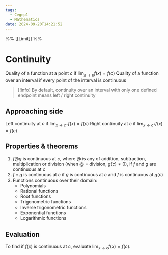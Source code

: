 ```yaml
---
tags:
  - Cegep1
  - Mathematics
date: 2024-09-20T14:21:52
---
```


%% [[Limit]] %%

# Continuity

Quality of a function at a point $c$ if $\lim_{ x \to c }f(x) = f(c)$
Quality of a function over an interval if every point of the interval is continuous

> [!info] By default, continuity over an interval with only one defined endpoint means left / right continuity

## Approaching side

Left continuity at $c$ if $\lim_{ x \to c^- }f(x) = f(c)$
Right continuity at $c$ if $\lim_{ x \to c^+ }f(x) = f(c)$

## Properties & theorems

1. $f@g$ is continuous at $c$, where $@$ is any of addition, subtraction, multiplication or division (when $@$ = division, $g(c) \ne 0$), if $f$ and $g$ are continuous at $c$
2. $f\circ g$ is continuous at $c$ if $g$ is continuous at $c$ and $f$ is continuous at $g(c)$
3. Functions continuous over their domain:
	- Polynomials
	- Rational functions
	- Root functions
	- Trigonometric functions
	- Inverse trigonometric functions
	- Exponential functions
	- Logarithmic functions

## Evaluation

To find if $f(x)$ is continuous at $c$, evaluate $\lim_{ x \to c }f(x) = f(c)$.